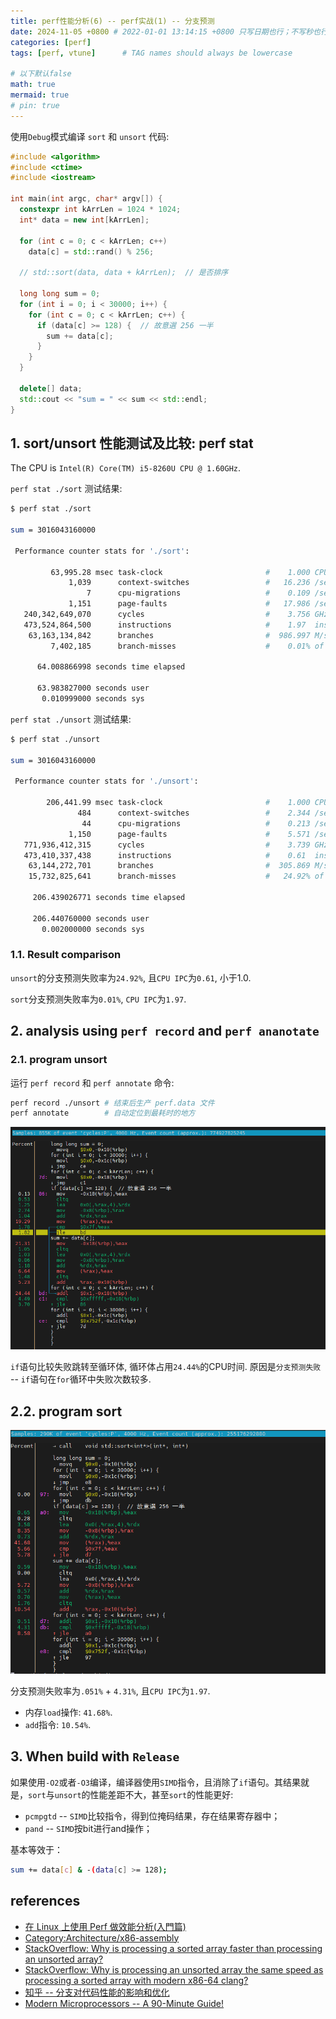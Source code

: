 ```yaml
---
title: perf性能分析(6) -- perf实战(1) -- 分支预测
date: 2024-11-05 +0800 # 2022-01-01 13:14:15 +0800 只写日期也行；不写秒也行；这样也行 2022-03-09T00:55:42+08:00
categories: [perf]
tags: [perf, vtune]      # TAG names should always be lowercase

# 以下默认false
math: true
mermaid: true
# pin: true
---
```


使用`Debug`模式编译 `sort` 和 `unsort` 代码:

```c++
#include <algorithm>
#include <ctime>
#include <iostream>

int main(int argc, char* argv[]) {
  constexpr int kArrLen = 1024 * 1024;
  int* data = new int[kArrLen];

  for (int c = 0; c < kArrLen; c++)
    data[c] = std::rand() % 256;

  // std::sort(data, data + kArrLen);  // 是否排序

  long long sum = 0;
  for (int i = 0; i < 30000; i++) {
    for (int c = 0; c < kArrLen; c++) {
      if (data[c] >= 128) {  // 故意選 256 一半
        sum += data[c];
      }
    }
  }

  delete[] data;
  std::cout << "sum = " << sum << std::endl;
}
```

## 1. sort/unsort 性能测试及比较: perf stat ##

The CPU is `Intel(R) Core(TM) i5-8260U CPU @ 1.60GHz`.

`perf stat ./sort` 测试结果:

```bash
$ perf stat ./sort

sum = 3016043160000

 Performance counter stats for './sort':

         63,995.28 msec task-clock                       #    1.000 CPUs utilized
             1,039      context-switches                 #   16.236 /sec
                 7      cpu-migrations                   #    0.109 /sec
             1,151      page-faults                      #   17.986 /sec
   240,342,649,070      cycles                           #    3.756 GHz
   473,524,864,500      instructions                     #    1.97  insn per cycle
    63,163,134,842      branches                         #  986.997 M/sec
         7,402,185      branch-misses                    #    0.01% of all branches

      64.008866998 seconds time elapsed

      63.983827000 seconds user
       0.010999000 seconds sys
```

`perf stat ./unsort` 测试结果:

```bash
$ perf stat ./unsort

sum = 3016043160000

 Performance counter stats for './unsort':

        206,441.99 msec task-clock                       #    1.000 CPUs utilized
               484      context-switches                 #    2.344 /sec
                44      cpu-migrations                   #    0.213 /sec
             1,150      page-faults                      #    5.571 /sec
   771,936,412,315      cycles                           #    3.739 GHz
   473,410,337,438      instructions                     #    0.61  insn per cycle
    63,144,272,701      branches                         #  305.869 M/sec
    15,732,825,641      branch-misses                    #   24.92% of all branches

     206.439026771 seconds time elapsed

     206.440760000 seconds user
       0.002000000 seconds sys
```

### 1.1. Result comparison ###

`unsort`的分支预测失败率为`24.92%`, 且`CPU IPC`为`0.61`, 小于1.0.

`sort`分支预测失败率为`0.01%`, `CPU IPC`为`1.97`.

## 2. analysis using `perf record` and `perf ananotate` ##

### 2.1. program unsort ###

运行 `perf record` 和 `perf annotate` 命令:

```bash
perf record ./unsort # 结束后生产 perf.data 文件
perf annotate        # 自动定位到最耗时的地方
```

![perf_annotate_unsort](/assets/images/perf/20241105_perf_practice_branch_prediction/perf_annotate_unsort.png)

`if`语句比较失败跳转至循环体, 循环体占用`24.44%`的CPU时间. 原因是`分支预测失败` -- `if`语句在`for`循环中失败次数较多.

## 2.2. program sort ##

![perf_annotate_sort](/assets/images/perf/20241105_perf_practice_branch_prediction/perf_annotate_sort.png)

分支预测失败率为`.051%` + `4.31%`, 且`CPU IPC`为`1.97`.

* 内存`load`操作: `41.68%`.
* `add`指令: `10.54%`.

## 3. When build with `Release` ##

如果使用`-O2`或者`-O3`编译，编译器使用`SIMD`指令，且消除了`if`语句。其结果就是，`sort`与`unsort`的性能差距不大，甚至`sort`的性能更好:

* `pcmpgtd` -- `SIMD`比较指令，得到位掩码结果，存在结果寄存器中；
* `pand` -- `SIMD`按bit进行and操作；

基本等效于：

```bash
sum += data[c] & -(data[c] >= 128);
```

## references ##

* [在 Linux 上使用 Perf 做效能分析(入門篇)](https://tigercosmos.xyz/post/2020/08/system/perf-basic/)
* [Category:Architecture/x86-assembly](https://www.aldeid.com/wiki/Category:Architecture/x86-assembly)
* [StackOverflow: Why is processing a sorted array faster than processing an unsorted array?](https://stackoverflow.com/questions/11227809/why-is-processing-a-sorted-array-faster-than-processing-an-unsorted-array)
* [StackOverflow: Why is processing an unsorted array the same speed as processing a sorted array with modern x86-64 clang?](https://stackoverflow.com/questions/66521344/why-is-processing-an-unsorted-array-the-same-speed-as-processing-a-sorted-array)
* [知乎 -- 分支对代码性能的影响和优化](https://zhuanlan.zhihu.com/p/487690985)
* [Modern Microprocessors -- A 90-Minute Guide!](https://www.lighterra.com/papers/modernmicroprocessors/)

